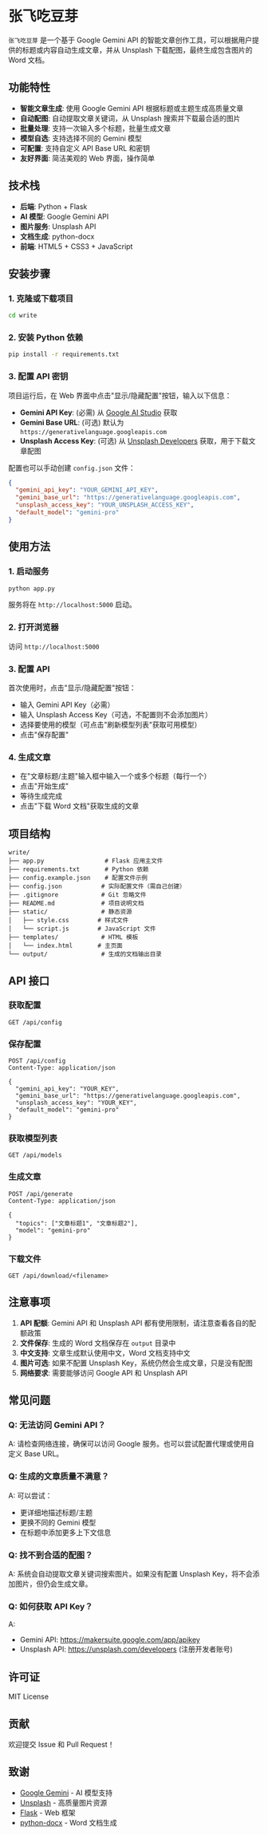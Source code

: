 # 张飞吃豆芽

`张飞吃豆芽` 是一个基于 Google Gemini API 的智能文章创作工具，可以根据用户提供的标题或内容自动生成文章，并从 Unsplash 下载配图，最终生成包含图片的 Word 文档。

## 功能特性

- **智能文章生成**: 使用 Google Gemini API 根据标题或主题生成高质量文章
- **自动配图**: 自动提取文章关键词，从 Unsplash 搜索并下载最合适的图片
- **批量处理**: 支持一次输入多个标题，批量生成文章
- **模型自选**: 支持选择不同的 Gemini 模型
- **可配置**: 支持自定义 API Base URL 和密钥
- **友好界面**: 简洁美观的 Web 界面，操作简单

## 技术栈

- **后端**: Python + Flask
- **AI 模型**: Google Gemini API
- **图片服务**: Unsplash API
- **文档生成**: python-docx
- **前端**: HTML5 + CSS3 + JavaScript

## 安装步骤

### 1. 克隆或下载项目

```bash
cd write
```

### 2. 安装 Python 依赖

```bash
pip install -r requirements.txt
```

### 3. 配置 API 密钥

项目运行后，在 Web 界面中点击"显示/隐藏配置"按钮，输入以下信息：

- **Gemini API Key**: (必需) 从 [Google AI Studio](https://makersuite.google.com/app/apikey) 获取
- **Gemini Base URL**: (可选) 默认为 `https://generativelanguage.googleapis.com`
- **Unsplash Access Key**: (可选) 从 [Unsplash Developers](https://unsplash.com/developers) 获取，用于下载文章配图

配置也可以手动创建 `config.json` 文件：

```json
{
  "gemini_api_key": "YOUR_GEMINI_API_KEY",
  "gemini_base_url": "https://generativelanguage.googleapis.com",
  "unsplash_access_key": "YOUR_UNSPLASH_ACCESS_KEY",
  "default_model": "gemini-pro"
}
```

## 使用方法

### 1. 启动服务

```bash
python app.py
```

服务将在 `http://localhost:5000` 启动。

### 2. 打开浏览器

访问 `http://localhost:5000`

### 3. 配置 API

首次使用时，点击"显示/隐藏配置"按钮：
- 输入 Gemini API Key（必需）
- 输入 Unsplash Access Key（可选，不配置则不会添加图片）
- 选择要使用的模型（可点击"刷新模型列表"获取可用模型）
- 点击"保存配置"

### 4. 生成文章

- 在"文章标题/主题"输入框中输入一个或多个标题（每行一个）
- 点击"开始生成"
- 等待生成完成
- 点击"下载 Word 文档"获取生成的文章

## 项目结构

```
write/
├── app.py                 # Flask 应用主文件
├── requirements.txt       # Python 依赖
├── config.example.json    # 配置文件示例
├── config.json           # 实际配置文件（需自己创建）
├── .gitignore            # Git 忽略文件
├── README.md             # 项目说明文档
├── static/               # 静态资源
│   ├── style.css        # 样式文件
│   └── script.js        # JavaScript 文件
├── templates/            # HTML 模板
│   └── index.html       # 主页面
└── output/               # 生成的文档输出目录
```

## API 接口

### 获取配置

```
GET /api/config
```

### 保存配置

```
POST /api/config
Content-Type: application/json

{
  "gemini_api_key": "YOUR_KEY",
  "gemini_base_url": "https://generativelanguage.googleapis.com",
  "unsplash_access_key": "YOUR_KEY",
  "default_model": "gemini-pro"
}
```

### 获取模型列表

```
GET /api/models
```

### 生成文章

```
POST /api/generate
Content-Type: application/json

{
  "topics": ["文章标题1", "文章标题2"],
  "model": "gemini-pro"
}
```

### 下载文件

```
GET /api/download/<filename>
```

## 注意事项

1. **API 配额**: Gemini API 和 Unsplash API 都有使用限制，请注意查看各自的配额政策
2. **文件保存**: 生成的 Word 文档保存在 `output` 目录中
3. **中文支持**: 文章生成默认使用中文，Word 文档支持中文
4. **图片可选**: 如果不配置 Unsplash Key，系统仍然会生成文章，只是没有配图
5. **网络要求**: 需要能够访问 Google API 和 Unsplash API

## 常见问题

### Q: 无法访问 Gemini API？
A: 请检查网络连接，确保可以访问 Google 服务。也可以尝试配置代理或使用自定义 Base URL。

### Q: 生成的文章质量不满意？
A: 可以尝试：
- 更详细地描述标题/主题
- 更换不同的 Gemini 模型
- 在标题中添加更多上下文信息

### Q: 找不到合适的配图？
A: 系统会自动提取文章关键词搜索图片。如果没有配置 Unsplash Key，将不会添加图片，但仍会生成文章。

### Q: 如何获取 API Key？
A:
- Gemini API: https://makersuite.google.com/app/apikey
- Unsplash API: https://unsplash.com/developers (注册开发者账号)

## 许可证

MIT License

## 贡献

欢迎提交 Issue 和 Pull Request！

## 致谢

- [Google Gemini](https://deepmind.google/technologies/gemini/) - AI 模型支持
- [Unsplash](https://unsplash.com/) - 高质量图片资源
- [Flask](https://flask.palletsprojects.com/) - Web 框架
- [python-docx](https://python-docx.readthedocs.io/) - Word 文档生成
